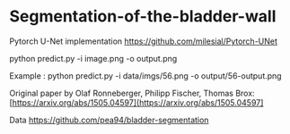 # Segmentation-of-the-bladder-wall

Pytorch U-Net implementation https://github.com/milesial/Pytorch-UNet

python predict.py -i image.png -o output.png

Example : python predict.py -i data/imgs/56.png -o output/56-output.png

Original paper by Olaf Ronneberger, Philipp Fischer, Thomas Brox: [https://arxiv.org/abs/1505.04597](https://arxiv.org/abs/1505.04597]

Data https://github.com/pea94/bladder-segmentation 
